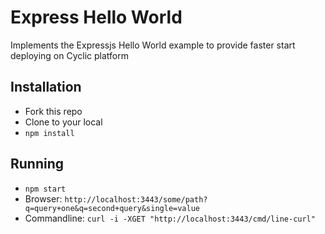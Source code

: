 # Express Hello World

Implements the Expressjs Hello World example to provide faster start deploying on Cyclic platform

## Installation

- Fork this repo
- Clone to your local
- `npm install`

## Running

- `npm start`
- Browser: `http://localhost:3443/some/path?q=query+one&q=second+query&single=value`
- Commandline: `curl -i -XGET "http://localhost:3443/cmd/line-curl"`
